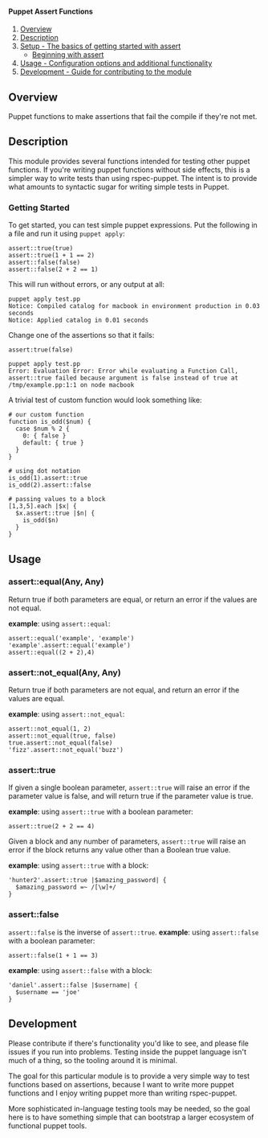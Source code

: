 #### Puppet Assert Functions

1. [Overview](#overview)
2. [Description](#description)
3. [Setup - The basics of getting started with assert](#setup)
    * [Beginning with assert](#getting-started)
4. [Usage - Configuration options and additional functionality](#usage)
5. [Development - Guide for contributing to the module](#development)

## Overview

Puppet functions to make assertions that fail the compile if they're not met.

## Description

This module provides several functions intended for testing other puppet functions. If you're writing puppet functions without side effects, this is a simpler way to write tests than using rspec-puppet. The intent is to provide what amounts to syntactic sugar for writing simple tests in Puppet.

### Getting Started

To get started, you can test simple puppet expressions. Put the following in a file and run it using `puppet apply`:

```puppet
assert::true(true)
assert::true(1 + 1 == 2)
assert::false(false)
assert::false(2 + 2 == 1)
```

This will run without errors, or any output at all:
```shell
puppet apply test.pp
Notice: Compiled catalog for macbook in environment production in 0.03 seconds
Notice: Applied catalog in 0.01 seconds
```

Change one of the assertions so that it fails:
```puppet
assert:true(false)
```

```shell
puppet apply test.pp
Error: Evaluation Error: Error while evaluating a Function Call, assert::true failed because argument is false instead of true at /tmp/example.pp:1:1 on node macbook
```

A trivial test of custom function would look something like:
```puppet
# our custom function
function is_odd($num) {
  case $num % 2 {
    0: { false }
    default: { true }
  }
}

# using dot notation
is_odd(1).assert::true
is_odd(2).assert::false

# passing values to a block
[1,3,5].each |$x| {
  $x.assert::true |$n| {
    is_odd($n)
  }
}
```


## Usage

### assert::equal(Any, Any)
Return true if both parameters are equal, or return an error if the values are not equal.

**example**: using `assert::equal`:
```puppet
assert::equal('example', 'example')
'example'.assert::equal('example')
assert::equal((2 + 2),4)
```

### assert::not_equal(Any, Any)
Return true if both parameters are not equal, and return an error if the values are equal.

**example**: using `assert::not_equal`:
```puppet
assert::not_equal(1, 2)
assert::not_equal(true, false)
true.assert::not_equal(false)
'fizz'.assert::not_equal('buzz')
```

### assert::true
If given a single boolean parameter, `assert::true` will raise an error if the parameter value is false, and will return true if the parameter value is true.

**example**: using `assert::true` with a boolean parameter:
```puppet
assert::true(2 + 2 == 4)
```

Given a block and any number of parameters, `assert::true` will raise an error if the block returns any value other than a Boolean true value.

**example**: using `assert::true` with a block:
```puppet
'hunter2'.assert::true |$amazing_password| {
  $amazing_password =~ /[\w]+/
}
```

### assert::false
`assert::false` is the inverse of `assert::true`.
**example**: using `assert::false` with a boolean parameter:
```puppet
assert::false(1 + 1 == 3)
```

**example**: using `assert::false` with a block:
```puppet
'daniel'.assert::false |$username| {
  $username == 'joe'
}
```


## Development

Please contribute if there's functionality you'd like to see, and please file issues if you run into problems. Testing inside the puppet language isn't much of a thing, so the tooling around it is minimal.

The goal for this particular module is to provide a very simple way to test functions based on assertions, because I want to write more puppet functions and I enjoy writing puppet more than writing rspec-puppet.

More sophisticated in-language testing tools may be needed, so the goal here is to have something simple that can bootstrap a larger ecosystem of functional puppet tools.
